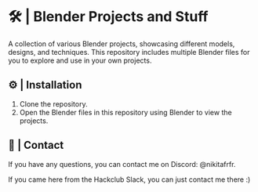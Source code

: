 # 🛠️ | Blender Projects and Stuff

A collection of various Blender projects, showcasing different models, designs, and techniques. This repository includes multiple Blender files for you to explore and use in your own projects.

## ⚙️ | Installation

1. Clone the repository.
2. Open the Blender files in this repository using Blender to view the projects.

## 💌 | Contact

If you have any questions, you can contact me on Discord: @nikitafrfr.

If you came here from the Hackclub Slack, you can just contact me there :)
